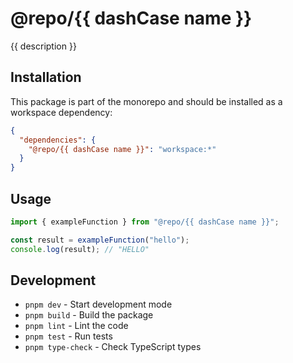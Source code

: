 # @repo/{{ dashCase name }}

{{ description }}

## Installation

This package is part of the monorepo and should be installed as a workspace dependency:

```json
{
  "dependencies": {
    "@repo/{{ dashCase name }}": "workspace:*"
  }
}
```

## Usage

```typescript
import { exampleFunction } from "@repo/{{ dashCase name }}";

const result = exampleFunction("hello");
console.log(result); // "HELLO"
```

## Development

- `pnpm dev` - Start development mode
- `pnpm build` - Build the package
- `pnpm lint` - Lint the code
- `pnpm test` - Run tests
- `pnpm type-check` - Check TypeScript types
